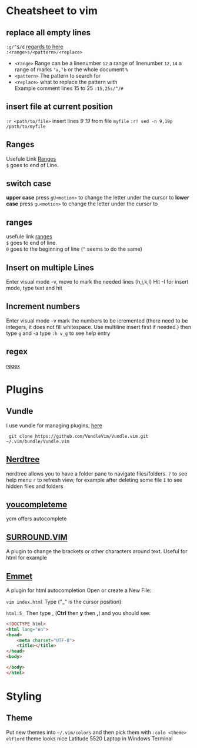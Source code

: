 # Cheatsheet to vim
## replace all empty lines
`:g/^$/d` [regards to here](https://alvinalexander.com/linux-unix/vi-vim-delete-blank-lines-empty-lines)  
`:<range>s/<pattern>/<replace>`   
* `<range>` Range can be a linenumber `12` a range of linenumber `12,14` a range of marks `'a,'b` or the whole document `%`  
* `<pattern>` The pattern to search for  
* `<replace>` what to replace the pattern with  
Example comment lines 15 to 25 `:15,25s/^/#`  
## insert file at current position
`:r <path/to/file>`
insert lines _9_  _19_ from file `myfile`
`:r! sed -n 9,19p /path/to/myfile`

## Ranges
Usefule Link [Ranges](https://vim.fandom.com/wiki/Ranges)  
`$` goes to end of Line.  
## switch case
__upper case__ press `gU<motion>` to change the letter under the cursor to 
__lower case__ press `gu<motion>` to change the letter under the cursor to 
## ranges
usefule link [ranges](https://vim.fandom.com/wiki/ranges)  
`$` goes to end of line.  
`0` goes to the beginning of line (`^` seems to do the same)

## Insert on multiple Lines
Enter visual mode <Ctrl>-v,
move to mark the needed lines (h,j,k,l)
Hit <Shift>-I for insert mode,
type text and hit <Esc>

## Increment numbers
Enter visual mode <Ctrl>-v
mark the numbers to be icremented (there need to be integers, it does not fill
whitespace. Use multiline insert first if needed.)
then type `g` and <Ctrl>-a
type `:h v_g` to see help entry

## regex
[regex](http://www.vimregex.com/)  

# Plugins
## Vundle
I use vundle for managing plugins, [here](https://github.com/VundleVim/Vundle.vim)
```
 git clone https://github.com/VundleVim/Vundle.vim.git ~/.vim/bundle/Vundle.vim
```
## [Nerdtree](https://github.com/preservim/nerdtree)
nerdtree allows you to have a folder pane to navigate files/folders.
`?` to see help menu
`r` to refresh view, for example after deleting some file
`I` to see hidden files and folders
## [youcompleteme](https://github.com/ycm-core/YouCompleteMe)
ycm offers autocomplete
## [SURROUND.VIM](https://vimawesome.com/plugin/surround-vim)
A plugin to change the brackets or other characters around text. Useful 
for html for example

## [Emmet](https://github.com/mattn/emmet-vim/)
A plugin for html autocompletion
Open or create a New File:

`vim index.html`
Type ("_" is the cursor position):

`html:5_`
Then type <c-y>, (__Ctrl__ then __y__ then __,__)  and you should see:
```html
<!DOCTYPE html>
<html lang="en">
<head>
    <meta charset="UTF-8">
    <title></title>
</head>
<body>

</body>
</html>
```
# Styling
## Theme
Put new themes into `~/.vim/colors` and then pick them with `:colo <theme>`
`elflord` theme looks nice Latitude 5520 Laptop in Windows Terminal
